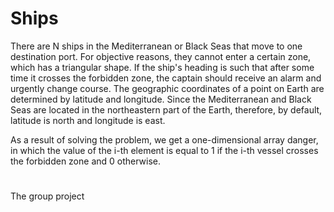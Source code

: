 # Ships
There are N ships in the Mediterranean or Black Seas that move to one destination port. For objective reasons, they cannot enter a certain zone, which has a triangular shape.
If the ship's heading is such that after some time it crosses the forbidden zone, the captain should receive an alarm and urgently change course.
The geographic coordinates of a point on Earth are determined by latitude and longitude. Since the Mediterranean and Black Seas are located in the northeastern part of the Earth, therefore, by default, latitude is north and longitude is east.

As a result of solving the problem, we get a one-dimensional array danger, in which the value of the i-th element is equal to 1 if the i-th vessel crosses the forbidden zone and 0 otherwise.
#
The group project
